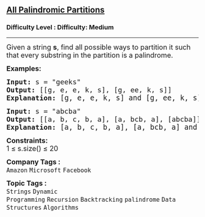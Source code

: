 <h2><a href="https://www.geeksforgeeks.org/problems/find-all-possible-palindromic-partitions-of-a-string/1">All Palindromic Partitions</a></h2><h3>Difficulty Level : Difficulty: Medium</h3><hr><div class="problems_problem_content__Xm_eO" bis_skin_checked="1"><p><span style="font-size: 18px;">Given a string <strong>s</strong>, find all possible ways to partition it such that every substring in the partition is a palindrome.</span></p>
<p><span style="font-size: 18px;"><strong>Examples:</strong></span></p>
<pre><span style="font-size: 18px;"><strong>Input: </strong>s =<strong> </strong>"geeks"<br></span><span style="font-size: 18px;"><strong><span style="font-size: 18px;">Output: </span></strong><span style="font-size: 18px;">[[</span></span><span style="font-size: 18px;">g, e, e, k, s], [g, ee, k, s]]</span>
<span style="font-size: 18px;"><strong><span style="font-size: 18px;">Explanation:</span> </strong><span style="font-size: 14pt;">[</span></span><span style="font-size: 14pt;">g, e, e, k, s] and [g, ee, k, s] are the only partitions of "geeks" where each substring is a palindrome.
</span></pre>
<pre><span style="font-size: 18px;"><strong>Input: </strong>s =<strong> </strong>"abcba"</span>
<span style="font-size: 18px;"><strong>Output: </strong></span><span style="font-size: 18px;">[[a, b, c, b, a], [a, bcb, a], [abcba]]<br><strong>Explanation: </strong></span><span style="font-size: 14pt;">[a, b, c, b, a], [a, bcb, a] and [abcba] are the only partitions of "abcba" where each substring is a palindrome.</span></pre>
<p><span style="font-size: 18px;"><strong>Constraints:</strong></span><br><span style="font-size: 18px;">1 ≤ s.size() ≤ 20</span></p></div><p><span style=font-size:18px><strong>Company Tags : </strong><br><code>Amazon</code>&nbsp;<code>Microsoft</code>&nbsp;<code>Facebook</code>&nbsp;<br><p><span style=font-size:18px><strong>Topic Tags : </strong><br><code>Strings</code>&nbsp;<code>Dynamic Programming</code>&nbsp;<code>Recursion</code>&nbsp;<code>Backtracking</code>&nbsp;<code>palindrome</code>&nbsp;<code>Data Structures</code>&nbsp;<code>Algorithms</code>&nbsp;
